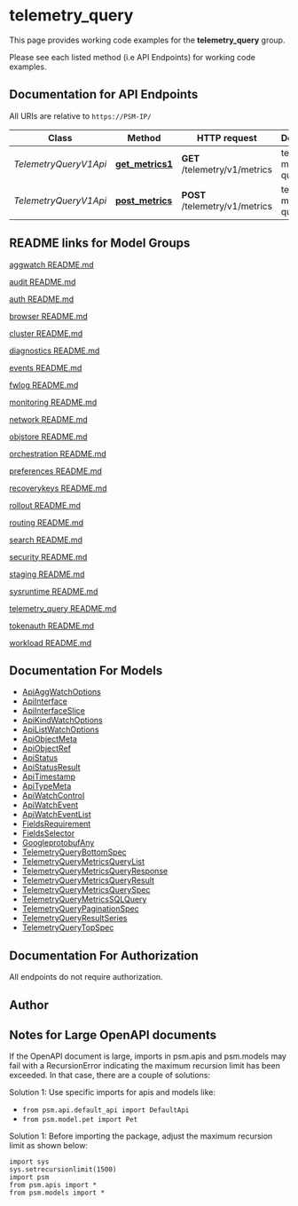 # telemetry_query

This page provides working code examples for the **telemetry_query** group.

Please see each listed method (i.e API Endpoints) for working code examples.

## Documentation for API Endpoints

All URIs are relative to `https://PSM-IP/`

Class | Method | HTTP request | Description
------------ | ------------- | ------------- | -------------
*TelemetryQueryV1Api* | [**get_metrics1**](../../../docs/TelemetryQueryV1Api.md#get_metrics1) | **GET** /telemetry/v1/metrics | telemetry metrics query
*TelemetryQueryV1Api* | [**post_metrics**](../../../docs/TelemetryQueryV1Api.md#post_metrics) | **POST** /telemetry/v1/metrics | telemetry metrics query


## README links for Model Groups

[aggwatch README.md](..//aggwatch/README.md)

[audit README.md](..//audit/README.md)

[auth README.md](..//auth/README.md)

[browser README.md](..//browser/README.md)

[cluster README.md](..//cluster/README.md)

[diagnostics README.md](..//diagnostics/README.md)

[events README.md](..//events/README.md)

[fwlog README.md](..//fwlog/README.md)

[monitoring README.md](..//monitoring/README.md)

[network README.md](..//network/README.md)

[objstore README.md](..//objstore/README.md)

[orchestration README.md](..//orchestration/README.md)

[preferences README.md](..//preferences/README.md)

[recoverykeys README.md](..//recoverykeys/README.md)

[rollout README.md](..//rollout/README.md)

[routing README.md](..//routing/README.md)

[search README.md](..//search/README.md)

[security README.md](..//security/README.md)

[staging README.md](..//staging/README.md)

[sysruntime README.md](..//sysruntime/README.md)

[telemetry_query README.md](..//telemetry_query/README.md)

[tokenauth README.md](..//tokenauth/README.md)

[workload README.md](..//workload/README.md)


## Documentation For Models

 - [ApiAggWatchOptions](../../../docs/ApiAggWatchOptions.md)
 - [ApiInterface](../../../docs/ApiInterface.md)
 - [ApiInterfaceSlice](../../../docs/ApiInterfaceSlice.md)
 - [ApiKindWatchOptions](../../../docs/ApiKindWatchOptions.md)
 - [ApiListWatchOptions](../../../docs/ApiListWatchOptions.md)
 - [ApiObjectMeta](../../../docs/ApiObjectMeta.md)
 - [ApiObjectRef](../../../docs/ApiObjectRef.md)
 - [ApiStatus](../../../docs/ApiStatus.md)
 - [ApiStatusResult](../../../docs/ApiStatusResult.md)
 - [ApiTimestamp](../../../docs/ApiTimestamp.md)
 - [ApiTypeMeta](../../../docs/ApiTypeMeta.md)
 - [ApiWatchControl](../../../docs/ApiWatchControl.md)
 - [ApiWatchEvent](../../../docs/ApiWatchEvent.md)
 - [ApiWatchEventList](../../../docs/ApiWatchEventList.md)
 - [FieldsRequirement](../../../docs/FieldsRequirement.md)
 - [FieldsSelector](../../../docs/FieldsSelector.md)
 - [GoogleprotobufAny](../../../docs/GoogleprotobufAny.md)
 - [TelemetryQueryBottomSpec](../../../docs/TelemetryQueryBottomSpec.md)
 - [TelemetryQueryMetricsQueryList](../../../docs/TelemetryQueryMetricsQueryList.md)
 - [TelemetryQueryMetricsQueryResponse](../../../docs/TelemetryQueryMetricsQueryResponse.md)
 - [TelemetryQueryMetricsQueryResult](../../../docs/TelemetryQueryMetricsQueryResult.md)
 - [TelemetryQueryMetricsQuerySpec](../../../docs/TelemetryQueryMetricsQuerySpec.md)
 - [TelemetryQueryMetricsSQLQuery](../../../docs/TelemetryQueryMetricsSQLQuery.md)
 - [TelemetryQueryPaginationSpec](../../../docs/TelemetryQueryPaginationSpec.md)
 - [TelemetryQueryResultSeries](../../../docs/TelemetryQueryResultSeries.md)
 - [TelemetryQueryTopSpec](../../../docs/TelemetryQueryTopSpec.md)


## Documentation For Authorization

 All endpoints do not require authorization.

## Author




## Notes for Large OpenAPI documents
If the OpenAPI document is large, imports in psm.apis and psm.models may fail with a
RecursionError indicating the maximum recursion limit has been exceeded. In that case, there are a couple of solutions:

Solution 1:
Use specific imports for apis and models like:
- `from psm.api.default_api import DefaultApi`
- `from psm.model.pet import Pet`

Solution 1:
Before importing the package, adjust the maximum recursion limit as shown below:
```
import sys
sys.setrecursionlimit(1500)
import psm
from psm.apis import *
from psm.models import *
```
